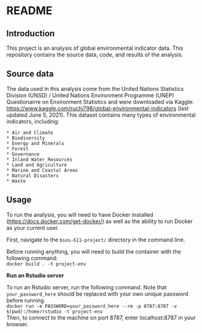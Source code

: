 # README

## Introduction
This project is an analysis of global environmental indicator data. This repository contains the source data, code, and results of the analysis.

## Source data
The data used in this analysis come from the United Nations Statistics Division (UNSD) / United Nations Environment Programme (UNEP) Questionairre on Environment Statistics and were downloaded via Kaggle: https://www.kaggle.com/ruchi798/global-environmental-indicators (last updated June 5, 2021). This dataset contains many types of environmental indicators, including:     

	* Air and Climate
	* Biodiversity
	* Energy and Minerals
	* Forest
	* Governance
	* Inland Water Resources
	* Land and Agriculture
	* Marine and Coastal Areas
	* Natural Disasters
	* Waste

## Usage
To run the analysis, you will need to have Docker installed (https://docs.docker.com/get-docker/) as well as the ability to run Docker as your current user.     

First, navigate to the `bios-611-project/` directory in the command line.     

Before running anything, you will need to build the container with the following command:     
``docker build . -t project-env``     

**Run an Rstudio server**     

To run an Rstudio server, run the following command. Note that `your_password_here` should be replaced with your own unique password before running.     
``docker run -e PASSWORD=your_password_here --rm -p 8787:8787 -v $(pwd):/home/rstudio -t project-env``     
Then, to connect to the machine on port 8787, enter localhost:8787 in your browser.



